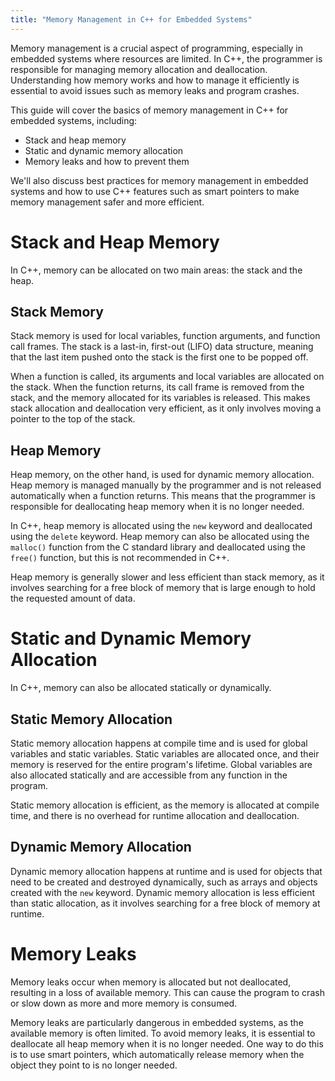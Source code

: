 ```yaml
---
title: "Memory Management in C++ for Embedded Systems"
---
```



Memory management is a crucial aspect of programming, especially in embedded systems where resources are limited. In C++, the programmer is responsible for managing memory allocation and deallocation. Understanding how memory works and how to manage it efficiently is essential to avoid issues such as memory leaks and program crashes.

This guide will cover the basics of memory management in C++ for embedded systems, including:

- Stack and heap memory
- Static and dynamic memory allocation
- Memory leaks and how to prevent them

We'll also discuss best practices for memory management in embedded systems and how to use C++ features such as smart pointers to make memory management safer and more efficient.

# Stack and Heap Memory

In C++, memory can be allocated on two main areas: the stack and the heap.

## Stack Memory

Stack memory is used for local variables, function arguments, and function call frames. The stack is a last-in, first-out (LIFO) data structure, meaning that the last item pushed onto the stack is the first one to be popped off.

When a function is called, its arguments and local variables are allocated on the stack. When the function returns, its call frame is removed from the stack, and the memory allocated for its variables is released. This makes stack allocation and deallocation very efficient, as it only involves moving a pointer to the top of the stack.

## Heap Memory

Heap memory, on the other hand, is used for dynamic memory allocation. Heap memory is managed manually by the programmer and is not released automatically when a function returns. This means that the programmer is responsible for deallocating heap memory when it is no longer needed.

In C++, heap memory is allocated using the `new` keyword and deallocated using the `delete` keyword. Heap memory can also be allocated using the `malloc()` function from the C standard library and deallocated using the `free()` function, but this is not recommended in C++.

Heap memory is generally slower and less efficient than stack memory, as it involves searching for a free block of memory that is large enough to hold the requested amount of data.

# Static and Dynamic Memory Allocation

In C++, memory can also be allocated statically or dynamically.

## Static Memory Allocation

Static memory allocation happens at compile time and is used for global variables and static variables. Static variables are allocated once, and their memory is reserved for the entire program's lifetime. Global variables are also allocated statically and are accessible from any function in the program.

Static memory allocation is efficient, as the memory is allocated at compile time, and there is no overhead for runtime allocation and deallocation.

## Dynamic Memory Allocation

Dynamic memory allocation happens at runtime and is used for objects that need to be created and destroyed dynamically, such as arrays and objects created with the `new` keyword. Dynamic memory allocation is less efficient than static allocation, as it involves searching for a free block of memory at runtime.

# Memory Leaks

Memory leaks occur when memory is allocated but not deallocated, resulting in a loss of available memory. This can cause the program to crash or slow down as more and more memory is consumed.

Memory leaks are particularly dangerous in embedded systems, as the available memory is often limited. To avoid memory leaks, it is essential to deallocate all heap memory when it is no longer needed. One way to do this is to use smart pointers, which automatically release memory when the object they point to is no longer needed.